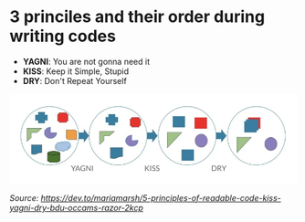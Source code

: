 # 3 princiles and their order during writing codes

- **YAGNI**: You are not gonna need it
- **KISS**: Keep it Simple, Stupid
- **DRY**: Don't Repeat Yourself

![yagni-kiss-dry](/images/yagni-kiss-dry.png)

*Source: https://dev.to/mariamarsh/5-principles-of-readable-code-kiss-yagni-dry-bdu-occams-razor-2kcp*